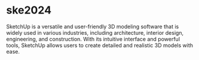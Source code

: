 # ske2024
SketchUp is a versatile and user-friendly 3D modeling software that is widely used in various industries, including architecture, interior design, engineering, and construction. With its intuitive interface and powerful tools, SketchUp allows users to create detailed and realistic 3D models with ease.
